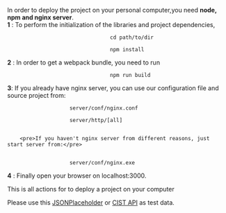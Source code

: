 In order to deploy the project on your personal computer,you need <strong>node, npm and nginx server</strong>.<br>
<strong>1</strong> : To perform the initialization of the libraries and project dependencies,<br> 
                        
                       				 cd path/to/dir
                        
                       				 npm install
                        
<strong>2</strong> : In order to get a webpack bundle, you need to run<br>
                        
                       				 npm run build 

<strong>3</strong>:  If you already have nginx server, you can use our configuration file and source project from: <br>
						
						server/conf/nginx.conf
						
						server/http/[all]
					
		
		<pre>If you haven't nginx server from different reasons, just start server from:</pre>
		
		
						server/conf/nginx.exe

                       
<strong>4</strong> : Finally open your browser on localhost:3000.<br>

This is all actions for to deploy a project on your computer<br>

Please use this [JSONPlaceholder](https://jsonplaceholder.typicode.com/) or [CIST API](http://cist.nure.ua/i/ias/doc/api/native_API.pdf) as test data.
